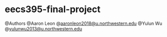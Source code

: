 # eecs395-final-project
@Authors
@Aaron Leon
@aaronleon2018@u.northwestern.edu
@Yulun Wu
@yulunwu2013@u.northwestern.edu